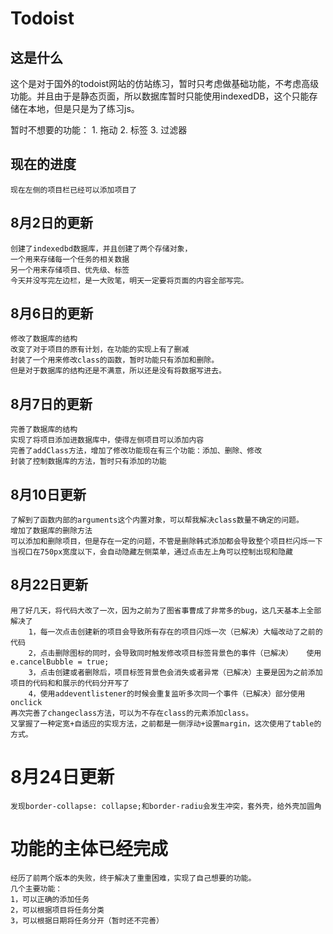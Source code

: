 # Todoist

## 这是什么

这个是对于国外的todoist网站的仿站练习，暂时只考虑做基础功能，不考虑高级功能。并且由于是静态页面，所以数据库暂时只能使用indexedDB，这个只能存储在本地，但是只是为了练习js。

暂时不想要的功能：
    1.  拖动
    2.  标签
    3.  过滤器
    


## 现在的进度
    现在左侧的项目栏已经可以添加项目了



## 8月2日的更新
    创建了indexedbd数据库，并且创建了两个存储对象，
    一个用来存储每一个任务的相关数据
    另一个用来存储项目、优先级、标签
    今天并没写完左边栏，是一大败笔，明天一定要将页面的内容全部写完。

## 8月6日的更新
    修改了数据库的结构
    改变了对于项目的原有计划，在功能的实现上有了删减
    封装了一个用来修改class的函数，暂时功能只有添加和删除。
    但是对于数据库的结构还是不满意，所以还是没有将数据写进去。
## 8月7日的更新

    完善了数据库的结构
    实现了将项目添加进数据库中，使得左侧项目可以添加内容 
    完善了addClass方法，增加了修改功能现在有三个功能：添加、删除、修改
    封装了控制数据库的方法，暂时只有添加的功能

## 8月10日更新
    了解到了函数内部的arguments这个内置对象，可以帮我解决class数量不确定的问题。
    增加了数据库的删除方法  
    可以添加和删除项目，但是存在一定的问题，不管是删除韩式添加都会导致整个项目栏闪烁一下
    当视口在750px宽度以下，会自动隐藏左侧菜单，通过点击左上角可以控制出现和隐藏
## 8月22日更新
    用了好几天，将代码大改了一次，因为之前为了图省事曹成了非常多的bug，这几天基本上全部解决了
        1，每一次点击创建新的项目会导致所有存在的项目闪烁一次（已解决）大幅改动了之前的代码
        2，点击删除图标的同时，会导致同时触发修改项目标签背景色的事件（已解决）   使用 e.cancelBubble = true;
        3，点击创建或者删除后，项目标签背景色会消失或者异常（已解决）主要是因为之前添加项目的代码和和展示的代码分开写了
        4，使用addeventlistener的时候会重复监听多次同一个事件（已解决）部分使用onclick
    再次完善了changeclass方法，可以为不存在class的元素添加class。
    又掌握了一种定宽+自适应的实现方法，之前都是一侧浮动+设置margin，这次使用了table的方式。


# 8月24日更新
    发现border-collapse: collapse;和border-radiu会发生冲突，套外壳，给外壳加圆角

# 功能的主体已经完成

    经历了前两个版本的失败，终于解决了重重困难，实现了自己想要的功能。
    几个主要功能：
    1，可以正确的添加任务
    2，可以根据项目将任务分类
    3，可以根据日期将任务分开（暂时还不完善）

